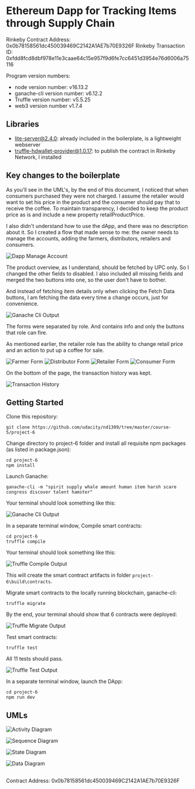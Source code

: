# Ethereum Dapp for Tracking Items through Supply Chain

Rinkeby Contract Address: 0x0b78158561dc450039469C2142A1AE7b70E9326F
Rinkeby Transaction ID: 0xfdd8fcd8dbf978e11e3caae64c15e957f9d6fe7cc6451d3954e76d6006a75116

Program version numbers:
- node version number: v16.13.2
- ganache-cli version number: v6.12.2
- Truffle version number: v5.5.25
- web3 version number v1.7.4

## Libraries

- lite-server@2.4.0: already included in the boilerplate, is a lightweight webserver
- truffle-hdwallet-provider@1.0.17: to publish the contract in Rinkeby Network, I installed     

## Key changes to the boilerplate

As you'll see in the UML's, by the end of this document, I noticed that when consumers purchased they were not charged. I assume the retailer would want to set his price in the product and the consumer should pay that to receive the coffee. To maintain transparency, I decided to keep the product price as is and include a new property retailProductPrice.

I also didn't understand how to use the dApp, and there was no description about it. So I created a flow that made sense to me: the owner needs to manage the accounts, adding the farmers, distributors, retailers and consumers.

![Dapp Manage Account](./images/DappManageAccount.png)

The product overview, as I understand, should be fetched by UPC only. So I changed the other fields to disabled. I also included all missing fields and merged the two buttons into one, so the user don't have to bother.

And instead of fetching item details only when clicking the Fetch Data buttons, I am fetching the data every time a change occurs, just for convenience.

![Ganache Cli Output](./images/DappProductOverview.png)

The forms were separated by role. And contains info and only the buttons that role can fire.

As mentioned earlier, the retailer role has the ability to change retail price and an action to put up a coffee for sale.

![Farmer Form](./images/DappFarmerForm.png)
![Distributor Form](./images/DappDistributorForm.png)
![Retailer Form](./images/DappRetailerForm.png)
![Consumer Form](./images/DappConsumerForm.png)

On the bottom of the page, the transaction history was kept.

![Transaction History](./images/DappTransactionHistory.png)

## Getting Started

Clone this repository:
```
git clone https://github.com/udacity/nd1309/tree/master/course-5/project-6
```

Change directory to project-6 folder and install all requisite npm packages (as listed in package.json):
```
cd project-6
npm install
```

Launch Ganache:
```
ganache-cli -m "spirit supply whale amount human item harsh scare congress discover talent hamster"
```

Your terminal should look something like this:

![Ganache Cli Output](./images/ganacheCliOutput.png)

In a separate terminal window, Compile smart contracts:

```
cd project-6
truffle compile
```

Your terminal should look something like this:

![Truffle Compile Output](./images/TruffleCompileOutput.png)

This will create the smart contract artifacts in folder `project-6\build\contracts`.

Migrate smart contracts to the locally running blockchain, ganache-cli:

```
truffle migrate
```

By the end, your terminal should show that 6 contracts were deployed:

![Truffle Migrate Output](./images/TruffleMigrateOutput.png)

Test smart contracts:

```
truffle test
```

All 11 tests should pass.

![Truffle Test Output](./images/TruffleTestOutput.png)

In a separate terminal window, launch the DApp:

```
cd project-6
npm run dev
```

## UMLs

![Activity Diagram](./umls/ActivityDiagram.png)

![Sequence Diagram](./umls/SequenceDiagram.png)

![State Diagram](./umls/StateDiagram.png)

![Data Diagram](./umls/DataDiagram.png)

## 

Contract Address: 0x0b78158561dc450039469C2142A1AE7b70E9326F
